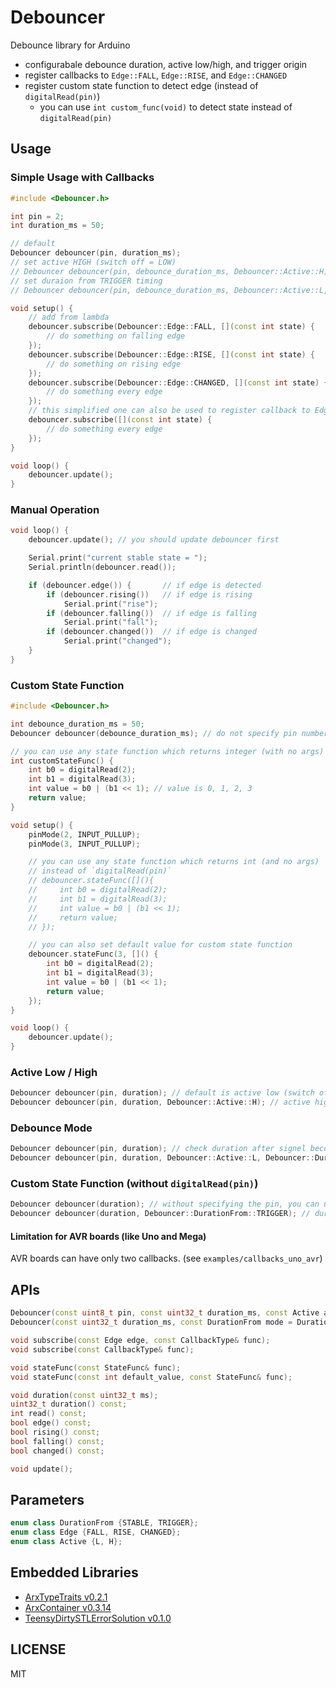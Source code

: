 # Debouncer

Debounce library for Arduino

- configurabale debounce duration, active low/high, and trigger origin
- register callbacks to `Edge::FALL`, `Edge::RISE`, and `Edge::CHANGED`
- register custom state function to detect edge (instead of `digitalRead(pin)`)
  - you can use `int custom_func(void)` to detect state instead of `digitalRead(pin)`

## Usage

### Simple Usage with Callbacks

``` C++
#include <Debouncer.h>

int pin = 2;
int duration_ms = 50;

// default
Debouncer debouncer(pin, duration_ms);
// set active HIGH (switch off = LOW)
// Debouncer debouncer(pin, debounce_duration_ms, Debouncer::Active::H);
// set duraion from TRIGGER timing
// Debouncer debouncer(pin, debounce_duration_ms, Debouncer::Active::L, Debouncer::DurationFrom::TRIGGER);

void setup() {
    // add from lambda
    debouncer.subscribe(Debouncer::Edge::FALL, [](const int state) {
        // do something on falling edge
    });
    debouncer.subscribe(Debouncer::Edge::RISE, [](const int state) {
        // do something on rising edge
    });
    debouncer.subscribe(Debouncer::Edge::CHANGED, [](const int state) {
        // do something every edge
    });
    // this simplified one can also be used to register callback to Edge::CHANGED
    debouncer.subscribe([](const int state) {
        // do something every edge
    });
}

void loop() {
    debouncer.update();
}
```

### Manual Operation

``` C++
void loop() {
    debouncer.update(); // you should update debouncer first

    Serial.print("current stable state = ");
    Serial.println(debouncer.read());

    if (debouncer.edge()) {       // if edge is detected
        if (debouncer.rising())   // if edge is rising
            Serial.print("rise");
        if (debouncer.falling())  // if edge is falling
            Serial.print("fall");
        if (debouncer.changed())  // if edge is changed
            Serial.print("changed");
    }
}
```

### Custom State Function

```C++
#include <Debouncer.h>

int debounce_duration_ms = 50;
Debouncer debouncer(debounce_duration_ms); // do not specify pin number

// you can use any state function which returns integer (with no args)
int customStateFunc() {
    int b0 = digitalRead(2);
    int b1 = digitalRead(3);
    int value = b0 | (b1 << 1); // value is 0, 1, 2, 3
    return value;
}

void setup() {
    pinMode(2, INPUT_PULLUP);
    pinMode(3, INPUT_PULLUP);

    // you can use any state function which returns int (and no args)
    // instead of `digitalRead(pin)`
    // debouncer.stateFunc([](){
    //     int b0 = digitalRead(2);
    //     int b1 = digitalRead(3);
    //     int value = b0 | (b1 << 1);
    //     return value;
    // });

    // you can also set default value for custom state function
    debouncer.stateFunc(3, []() {
        int b0 = digitalRead(2);
        int b1 = digitalRead(3);
        int value = b0 | (b1 << 1);
        return value;
    });
}

void loop() {
    debouncer.update();
}
```

### Active Low / High

``` C++
Debouncer debouncer(pin, duration); // default is active low (switch off = high)
Debouncer debouncer(pin, duration, Debouncer::Active::H); // active high (switch off = low)
```

### Debounce Mode

``` C++
Debouncer debouncer(pin, duration); // check duration after signel becomes stable (default)
Debouncer debouncer(pin, duration, Debouncer::Active::L, Debouncer::DurationFrom::TRIGGER); // check duration from first TRIGGER
```

### Custom State Function (without `digitalRead(pin)`)

``` C++
Debouncer debouncer(duration); // without specifying the pin, you can use custom state function
Debouncer debouncer(duration, Debouncer::DurationFrom::TRIGGER); // duration mode can be changed
```


#### Limitation for AVR boards (like Uno and Mega)

AVR boards can have only two callbacks. (see `examples/callbacks_uno_avr`)


## APIs

```C++
Debouncer(const uint8_t pin, const uint32_t duration_ms, const Active active = Active::L, const DurationFrom mode = DurationFrom::STABLE);
Debouncer(const uint32_t duration_ms, const DurationFrom mode = DurationFrom::STABLE);

void subscribe(const Edge edge, const CallbackType& func);
void subscribe(const CallbackType& func);

void stateFunc(const StateFunc& func);
void stateFunc(const int default_value, const StateFunc& func);

void duration(const uint32_t ms);
uint32_t duration() const;
int read() const;
bool edge() const;
bool rising() const;
bool falling() const;
bool changed() const;

void update();
```

## Parameters

```C++
enum class DurationFrom {STABLE, TRIGGER};
enum class Edge {FALL, RISE, CHANGED};
enum class Active {L, H};
```



## Embedded Libraries

- [ArxTypeTraits v0.2.1](https://github.com/hideakitai/ArxTypeTraits)
- [ArxContainer v0.3.14](https://github.com/hideakitai/ArxContainer)
- [TeensyDirtySTLErrorSolution v0.1.0](https://github.com/hideakitai/TeensyDirtySTLErrorSolution)


## LICENSE

MIT
